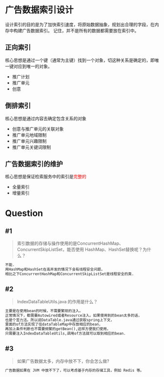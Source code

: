 # 广告数据索引设计
设计索引的目的是为了加快索引速度，将原始数据抽象，规划出合理的字段，在内存中构建广告数据索引。
记住，并不是所有的数据都需要放在索引中。
## 正向索引
核心思想是通过一个键（通常为主键）找到一个对象，切这种关系是确定的，即唯一键对应到唯一的对象。
- 推广计划
- 推广单元
- 创意

## 倒排索引
核心思想是通过内容去确定包含关系的对象
- 创意与推广单元的关联对象
- 推广单元地域限制
- 推广单元兴趣限制
- 推广单元关键词限制

## 广告数据索引的维护
核心思想是保证检索服务中的索引是<span style="color:red">完整的</span>
- 全量索引
- 增量索引

# Question
## #1
> 索引数据的存储与操作使用的是ConcurrentHashMap、ConcurrentSkipListSet，能否使用
> HashMap、HashSet替换呢？为什么？
```html
不能.
用HashMap和HashSet在高并发的情况下会有线程安全问题，
相比之下ConcurrentHashMap和ConcurrentSkipListSet是线程安全的类.
```

## #2
> IndexDataTableUtils.java 的作用是什么？
```html
主要是在使用bean的时候，不需要繁琐的注入。
正常情况下，都需要Autowired或者Resource注入。如果使用到的bean太多的话，
也是个苦力活。所以说DataTable.java通过获取spring上下文，
里面的of方法实现了往dataTableMap中存放相应的bean，
再加上条件判断也不需要频繁的getBean(),这样方便我们使用，
只需要注入IndexDataTableUtils,调用of方法就可以取到相应的bean.
```

## #3
> 如果广告数据太多，内存中放不下，你会怎么做?
```html
广告数据如果在 JVM 中放不下了，可以考虑基于内存的存储工具，例如 Redis 等。
```
